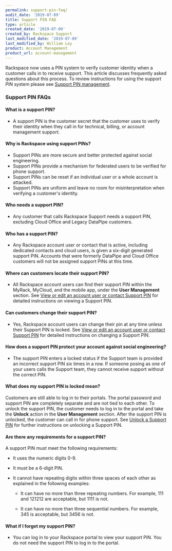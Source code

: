 ```yaml
---
permalink: support-pin-faq/
audit_date: '2019-07-09'
title: Support PIN FAQ
type: article
created_date: '2019-07-09'
created_by: Rackspace Support
last_modified_date: '2019-07-09'
last_modified_by: William Loy
product: Account Management
product_url: account-management
---
```


Rackspace now uses a PIN system to verify customer identity when a customer calls in to receive support.
This article discusses frequently asked questions about this process. To review instructions for using the support PIN system please see [Support PIN management](/how-to/support-pin-management).


### Support PIN FAQs

#### What is a support PIN?

- A support PIN is the customer secret that the customer uses to verify their identity when they call in for technical, billing, or account management support.

#### Why is Rackspace using support PINs?

- Support PINs are more secure and better protected against social engineering.
- Support PINs provide a mechanism for federated users to be verified for phone support.
- Support PINs can be reset if an individual user or a whole account is attacked.
- Support PINs are uniform and leave no room for misinterpretation when verifying a customer's identity.

#### Who needs a support PIN?

- Any customer that calls Rackspace Support needs a support PIN, excluding Cloud Office and Legacy DataPipe customers.

#### Who has a support PIN?

- Any Rackspace account user or contact that is active, including dedicated contacts and cloud users, is given a six-digit generated support PIN. Accounts that were formerly DataPipe and Cloud Office customers will not be assigned support PINs at this time.

#### Where can customers locate their support PIN?

- All Rackspace account users can find their support PIN within the MyRack, MyCloud, and the mobile app, under the **User Management** section. See [View or edit an account user or contact Support PIN](/how-to/support-pin-management/#view-or-edit-an-account-user-or-contact-support-pin) for detailed instructions on viewing a Support PIN.

#### Can customers change their support PIN?

- Yes, Rackspace account users can change their pin at any time unless their Support PIN is locked. See [View or edit an account user or contact Support PIN](/how-to/support-pin-management/#view-or-edit-an-account-user-or-contact-support-pin) for detailed instructions on changing a Support PIN.

#### How does a support PIN protect your account against social engineering?

- The support PIN enters a locked status if the Support team is provided an incorrect support PIN six times in a row. If someone posing as one of your users calls the Support team, they cannot receive support without the correct PIN.

#### What does my support PIN is locked mean?
Customers are still able to log in to their portals. The portal password and support PIN are completely separate and are not tied to each other. To unlock the support PIN, the customer needs to log in to the portal and take the **Unlock** action in the **User Management** section. After the support PIN is unlocked, the customer can call in for phone support. See [Unlock a Support PIN](/how-to/support-pin-management/#unlock-a-support-pin) for further instructions on unlocking a Support PIN. 

#### Are there any requirements for a support PIN?

A support PIN must meet the following requirements:

- It uses the numeric digits 0-9.	 

- It must be a 6-digit PIN.

- It cannot have repeating digits within three spaces of each other as explained in the following examples:	 

  - It can have no more than three repeating numbers. For example, 111 and 121212 are acceptable, but 1111 is not.

  - It can have no more than three sequential numbers. For example, 345 is acceptable, but 3456 is not.

#### What if I forget my support PIN?

 - You can log in to your Rackspace portal to view your support PIN. You do not need the support PIN to log in to the portal.
